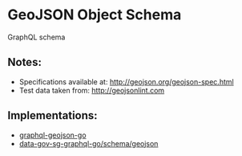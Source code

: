 # GeoJSON Object Schema
GraphQL schema

## Notes:
- Specifications available at: http://geojson.org/geojson-spec.html
- Test data taken from: http://geojsonlint.com 


## Implementations:
- [graphql-geojson-go](https://github.com/sogko/graphql-geojson-go)
- [data-gov-sg-graphql-go/schema/geojson](https://github.com/sogko/data-gov-sg-graphql-go/tree/master/lib/schema/geojson)
